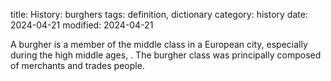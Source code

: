 title: History: burghers
tags: definition, dictionary
category: history
date: 2024-04-21
modified: 2024-04-21


A burgher is a member of the middle class in a
 European city, especially during the high middle ages, . The
 burgher class was principally composed of merchants and trades people.





